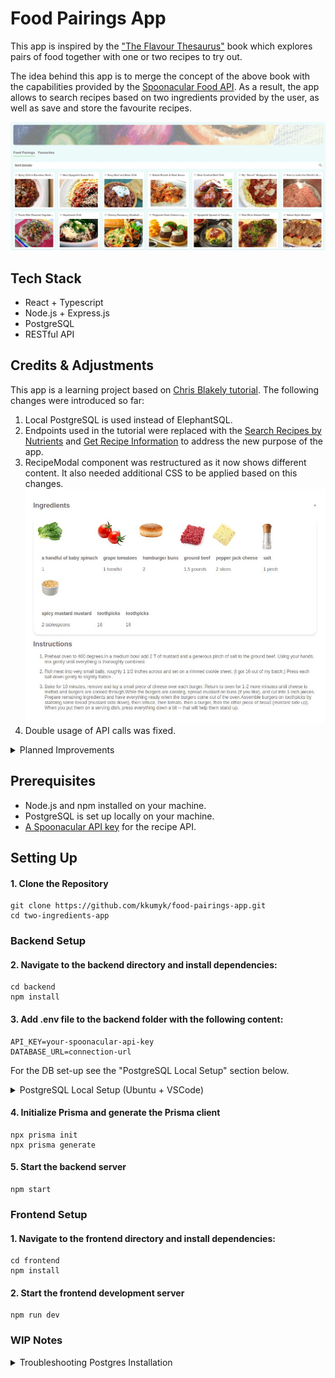 # Food Pairings App

This app is inspired by the ["The Flavour Thesaurus"](https://www.amazon.co.uk/Flavour-Thesaurus-Niki-Segnit/dp/0747599777) book which explores pairs of food together with one or two recipes to try out. 

The idea behind this app is to merge the concept of the above book with the capabilities provided by the [Spoonacular Food API](https://spoonacular.com/food-api). As a result, the app allows to search recipes based on two ingredients provided by the user, as well as save and store the favourite recipes.

![Recipe Modal Content](./readme_docs/food-pairings-tab.jpg)

## Tech Stack
- React + Typescript
- Node.js + Express.js
- PostgreSQL
- RESTful API

## Credits & Adjustments
This app is a learning project based on [Chris Blakely tutorial](https://www.youtube.com/watch?v=5wwaQ4GiSNU). The following changes were introduced so far:

1. Local PostgreSQL is used instead of ElephantSQL.
2. Endpoints used in the tutorial were replaced with the [Search Recipes by Nutrients](https://spoonacular.com/food-api/docs#Search-Recipes-by-Ingredients) and [Get Recipe Information](https://spoonacular.com/food-api/docs#Get-Recipe-Information) to address the new purpose of the app.
3. RecipeModal component was restructured as it now shows different content. It also needed additional CSS to be applied based on this changes.
![Recipe Modal Content](./readme_docs/recipe-modal-component.jpg)
4. Double usage of API calls was fixed.

<details>
  <summary>Planned Improvements</summary>

1. Add a component that notifies the user that the API credits are run out.
2. Add a function that allows to delete favourite recipes from the "Favourites" tab. At the moment it is only possible from the "Food Pairings" tab.
3. Add a component that lists food pairing combinations for the user to choose from. This option should not replace the search function but complement it.
4. Dockerise the application.
</details>

## Prerequisites
- Node.js and npm installed on your machine.
- PostgreSQL is set up locally on your machine. 
- [A Spoonacular API key](https://spoonacular.com/food-api) for the recipe API.

## Setting Up
#### 1. Clone the Repository
```
git clone https://github.com/kkumyk/food-pairings-app.git
cd two-ingredients-app
```
### Backend Setup
 #### 2. Navigate to the backend directory and install dependencies:
```
cd backend
npm install
```
#### 3. Add .env file to the backend folder with the following content:
```
API_KEY=your-spoonacular-api-key
DATABASE_URL=connection-url
```
For the DB set-up see the "PostgreSQL Local Setup" section below.
<details>
  <summary>PostgreSQL Local Setup (Ubuntu + VSCode)</summary>

1. Install PostgreSQL extension in VSCode and add a new connection by providing:
    - "host": "localhost",
    - "user": "postgres", // replace if the default user is not used
    - "port": 5432,
    - "database": "postgres", // replace if the default DB is not used
    - "password": "YOUR-PASSWORD"

2. Install PostgreSQL on Ubuntu via Synaptic Package Manager
3. Used PostgreSQL Command Line Tool - _psql_ - to create FavouriteRecipes table in the postgres db:
    - _sudo -u postgres psql_ starts interactive session
    - _\conninfo_ to check the details of your connection
    - _\l_ see the list of all DBs available
    - _\du_ see the list of all users
    - _\password postgres_ sets password for your default db
    - create a table: _CREATE TABLE "FavouriteRecipes" (id SERIAL PRIMARY KEY,"recipeId" INTEGER);_ 

4. Connect _public_ DB with the one table _FavouriteRecipes_ to the client via Prisma by adding your local connection URL to your _.env_ file:
- _DATABASE_URL=postgresql://postgres:YOUR-PASSWORD@localhost:5432/postgres_
- Sources: [Connect your database](https://www.prisma.io/docs/getting-started/setup-prisma/start-from-scratch/relational-databases/connect-your-database-node-postgresql); [PostgreSQL](https://www.prisma.io/docs/orm/overview/databases/postgresql)

</details>


#### 4. Initialize Prisma and generate the Prisma client
```
npx prisma init
npx prisma generate
```
#### 5. Start the backend server
```
npm start
```
### Frontend Setup
#### 1. Navigate to the frontend directory and install dependencies:
```
cd frontend
npm install
```
#### 2. Start the frontend development server
```
npm run dev
```

### WIP Notes
<details>
  <summary>Troubleshooting Postgres Installation</summary>

#### Check PostgreSQL service status in Linux:
- sudo systemctl status postgresql

#### See [where does PostgreSQL stores the database](https://stackoverflow.com/questions/1137060/where-does-postgresql-store-the-database):
    - show data_directory;
    - sudo ls -l /var/lib/postgresql/15/main/

#### [Docker & Postgres: Failed to bind tcp 0.0.0.0:5432 address already in use error](https://stackoverflow.com/questions/38249434/docker-postgres-failed-to-bind-tcp-0-0-0-05432-address-already-in-use):
- sudo systemctl stop postgresql to deactivate postgres
</details>
